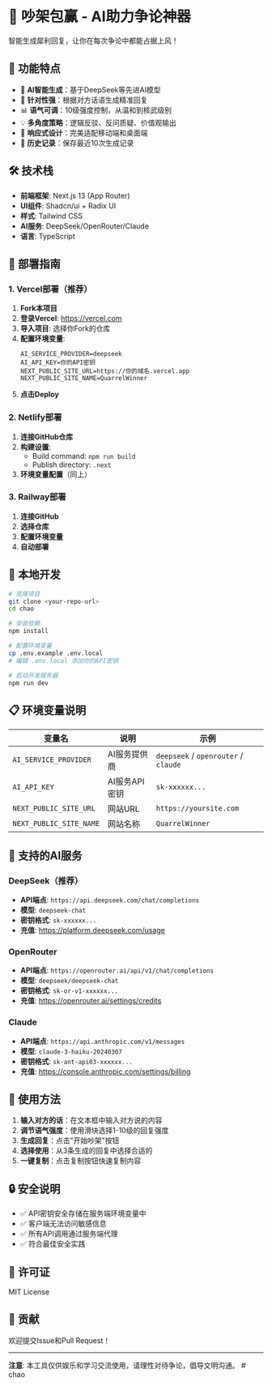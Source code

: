 # 🥊 吵架包赢 - AI助力争论神器

智能生成犀利回复，让你在每次争论中都能占据上风！

## 🌟 功能特点

- 🤖 **AI智能生成**：基于DeepSeek等先进AI模型
- 🎯 **针对性强**：根据对方话语生成精准回复
- 📊 **语气可调**：10级强度控制，从温和到核武级别
- 💡 **多角度策略**：逻辑反驳、反问质疑、价值观输出
- 📱 **响应式设计**：完美适配移动端和桌面端
- 📝 **历史记录**：保存最近10次生成记录

## 🛠️ 技术栈

- **前端框架**: Next.js 13 (App Router)
- **UI组件**: Shadcn/ui + Radix UI
- **样式**: Tailwind CSS
- **AI服务**: DeepSeek/OpenRouter/Claude
- **语言**: TypeScript

## 🚀 部署指南

### 1. Vercel部署（推荐）

1. **Fork本项目**
2. **登录Vercel**: https://vercel.com
3. **导入项目**: 选择你Fork的仓库
4. **配置环境变量**:
   ```
   AI_SERVICE_PROVIDER=deepseek
   AI_API_KEY=你的API密钥
   NEXT_PUBLIC_SITE_URL=https://你的域名.vercel.app
   NEXT_PUBLIC_SITE_NAME=QuarrelWinner
   ```
5. **点击Deploy**

### 2. Netlify部署

1. **连接GitHub仓库**
2. **构建设置**:
   - Build command: `npm run build`
   - Publish directory: `.next`
3. **环境变量配置**（同上）

### 3. Railway部署

1. **连接GitHub**
2. **选择仓库**
3. **配置环境变量**
4. **自动部署**

## 🔧 本地开发

```bash
# 克隆项目
git clone <your-repo-url>
cd chao

# 安装依赖
npm install

# 配置环境变量
cp .env.example .env.local
# 编辑 .env.local 添加你的API密钥

# 启动开发服务器
npm run dev
```

## 📋 环境变量说明

| 变量名 | 说明 | 示例 |
|--------|------|------|
| `AI_SERVICE_PROVIDER` | AI服务提供商 | `deepseek` / `openrouter` / `claude` |
| `AI_API_KEY` | AI服务API密钥 | `sk-xxxxxx...` |
| `NEXT_PUBLIC_SITE_URL` | 网站URL | `https://yoursite.com` |
| `NEXT_PUBLIC_SITE_NAME` | 网站名称 | `QuarrelWinner` |

## 🎯 支持的AI服务

### DeepSeek（推荐）
- **API端点**: `https://api.deepseek.com/chat/completions`
- **模型**: `deepseek-chat`
- **密钥格式**: `sk-xxxxxx...`
- **充值**: https://platform.deepseek.com/usage

### OpenRouter
- **API端点**: `https://openrouter.ai/api/v1/chat/completions`
- **模型**: `deepseek/deepseek-chat`
- **密钥格式**: `sk-or-v1-xxxxxx...`
- **充值**: https://openrouter.ai/settings/credits

### Claude
- **API端点**: `https://api.anthropic.com/v1/messages`
- **模型**: `claude-3-haiku-20240307`
- **密钥格式**: `sk-ant-api03-xxxxxx...`
- **充值**: https://console.anthropic.com/settings/billing

## 📱 使用方法

1. **输入对方的话**：在文本框中输入对方说的内容
2. **调节语气强度**：使用滑块选择1-10级的回复强度
3. **生成回复**：点击"开始吵架"按钮
4. **选择使用**：从3条生成的回复中选择合适的
5. **一键复制**：点击复制按钮快速复制内容

## 🔒 安全说明

- ✅ API密钥安全存储在服务端环境变量中
- ✅ 客户端无法访问敏感信息
- ✅ 所有API调用通过服务端代理
- ✅ 符合最佳安全实践

## 📄 许可证

MIT License

## 🤝 贡献

欢迎提交Issue和Pull Request！

---

**注意**: 本工具仅供娱乐和学习交流使用，请理性对待争论，倡导文明沟通。 # chao

